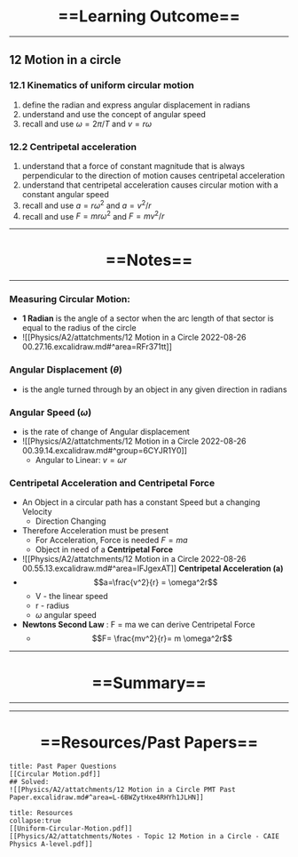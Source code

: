# <center> ==Learning Outcome==  </center>
___

 ## 12 Motion in a circle 

 ### 12.1 Kinematics of uniform circular motion 
 1. define the radian and express angular displacement in radians 
 2.  understand and use the concept of angular speed 
 3.  recall and use $ω = 2π / T$ and $v = rω$ 

 ### 12.2 Centripetal acceleration 
1. understand that a force of constant magnitude that is always perpendicular to the direction of motion causes centripetal acceleration 
2.  understand that centripetal acceleration causes circular motion with a constant angular speed 
3.  recall and use $a = rω^2$ and $a = v^2 / r$ 
4.  recall and use $F = mrω^2$ and $F = mv^2 / r$ 


___
# <center> ==Notes==  </center>
___
### Measuring Circular Motion:
- **1 Radian**  is the angle of a sector when the arc length of that sector is equal to the radius of the circle
- ![[Physics/A2/attatchments/12 Motion in a Circle 2022-08-26 00.27.16.excalidraw.md#^area=RFr371tt]]
### **Angular Displacement ($\theta$)** 
- is the angle turned through by an object in any given direction in radians
### **Angular Speed ($\omega$)**
- is the rate of change of Angular displacement
- ![[Physics/A2/attatchments/12 Motion in a Circle 2022-08-26 00.39.14.excalidraw.md#^group=6CYJR1Y0]]
	- Angular to Linear: $v = \omega r$

### Centripetal Acceleration and Centripetal Force
- An Object in a circular path has a constant Speed but a changing Velocity
	- Direction Changing
- Therefore Acceleration must be present
	- For Acceleration, Force is needed $F=ma$
	- Object in need of a **Centripetal Force**
- ![[Physics/A2/attatchments/12 Motion in a Circle 2022-08-26 00.55.13.excalidraw.md#^area=IFJgexAT]]
**Centripetal Acceleration (a)**
- $$a=\frac{v^2}{r} = \omega^2r$$
	- V - the linear speed
	- r - radius
	- $\omega$ angular speed
- **Newtons Second Law** : F = ma we can derive Centripetal Force
	- $$F= \frac{mv^2}{r}= m \omega^2r$$
___

# <center> ==Summary==  </center>
___



___



# <center> ==Resources/Past Papers==  </center>
```ad-note
title: Past Paper Questions
[[Circular Motion.pdf]]
## Solved:
![[Physics/A2/attatchments/12 Motion in a Circle PMT Past Paper.excalidraw.md#^area=L-6BWZytHxe4RHYh1JLHN]]
```

```ad-info
title: Resources
collapse:true
[[Uniform-Circular-Motion.pdf]]
[[Physics/A2/attatchments/Notes - Topic 12 Motion in a Circle - CAIE Physics A-level.pdf]]
```
